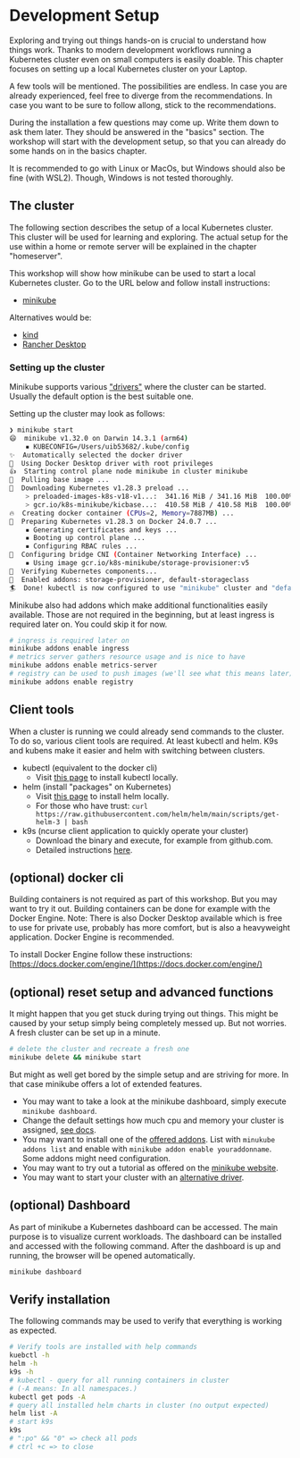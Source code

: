 # Development Setup

Exploring and trying out things hands-on is crucial to understand how things work. Thanks to modern development workflows running a Kubernetes cluster even on small computers is easily doable. This chapter focuses on setting up a local Kubernetes cluster on your Laptop.

A few tools will be mentioned. The possibilities are endless. In case you are already experienced, feel free to diverge from the recommendations. In case you want to be sure to follow allong, stick to the recommendations.

During the installation a few questions may come up. Write them down to ask them later. They should be answered in the "basics" section. The workshop will start with the development setup, so that you can already do some hands on in the basics chapter.

It is recommended to go with Linux or MacOs, but Windows should also be fine (with WSL2). Though, Windows is not tested thoroughly.

## The cluster

The following section describes the setup of a local Kubernetes cluster. This cluster will be used for learning and exploring. The actual setup for the use within a home or remote server will be explained in the chapter "homeserver".

This workshop will show how minikube can be used to start a local Kubernetes cluster. Go to the URL below and follow install instructions:

* [minikube](https://minikube.sigs.k8s.io/docs/start/)

Alternatives would be:

* [kind](https://kind.sigs.k8s.io/)
* [Rancher Desktop](https://rancherdesktop.io/)

### Setting up the cluster

Minikube supports various ["drivers"](https://minikube.sigs.k8s.io/docs/start/) where the cluster can be started. Usually the default option is the best suitable one.

Setting up the cluster may look as follows:

```sh
❯ minikube start
😄  minikube v1.32.0 on Darwin 14.3.1 (arm64)
    ▪ KUBECONFIG=/Users/uib53682/.kube/config
✨  Automatically selected the docker driver
📌  Using Docker Desktop driver with root privileges
👍  Starting control plane node minikube in cluster minikube
🚜  Pulling base image ...
💾  Downloading Kubernetes v1.28.3 preload ...
    > preloaded-images-k8s-v18-v1...:  341.16 MiB / 341.16 MiB  100.00% 25.42 M
    > gcr.io/k8s-minikube/kicbase...:  410.58 MiB / 410.58 MiB  100.00% 15.58 M
🔥  Creating docker container (CPUs=2, Memory=7887MB) ...
🐳  Preparing Kubernetes v1.28.3 on Docker 24.0.7 ...
    ▪ Generating certificates and keys ...
    ▪ Booting up control plane ...
    ▪ Configuring RBAC rules ...
🔗  Configuring bridge CNI (Container Networking Interface) ...
    ▪ Using image gcr.io/k8s-minikube/storage-provisioner:v5
🔎  Verifying Kubernetes components...
🌟  Enabled addons: storage-provisioner, default-storageclass
🏄  Done! kubectl is now configured to use "minikube" cluster and "default" namespace by default
```

Minikube also had addons which make additional functionalities easily available. Those are not required in the beginning, but at least ingress is required later on. You could skip it for now.

```sh
# ingress is required later on
minikube addons enable ingress
# metrics server gathers resource usage and is nice to have
minikube addons enable metrics-server
# registry can be used to push images (we'll see what this means later)
minikube addons enable registry
```

## Client tools

When a cluster is running we could already send commands to the cluster. To do so, various client tools are required. At least kubectl and helm. K9s and kubens make it easier and helm with switching between clusters.

* kubectl (equivalent to the docker cli)
    * Visit [this page](https://kubernetes.io/docs/tasks/tools/#kubectl) to install kubectl locally.
* helm (install "packages" on Kubernetes)
    * Visit [this page](https://helm.sh/docs/intro/install/#from-script) to install helm locally.
    * For those who have trust: `curl https://raw.githubusercontent.com/helm/helm/main/scripts/get-helm-3 | bash`
* k9s (ncurse client application to quickly operate your cluster)
    * Download the binary and execute, for example from github.com.
    * Detailed instructions [here](https://k9scli.io/topics/install/).

## (optional) docker cli

Building containers is not required as part of this workshop. But you may want to try it out. Building containers can be done for example with the Docker Engine. Note: There is also Docker Desktop available which is free to use for private use, probably has more comfort, but is also a heavyweight application. Docker Engine is recommended.

To install Docker Engine follow these instructions: [https://docs.docker.com/engine/](https://docs.docker.com/engine/)

## (optional) reset setup and advanced functions

It might happen that you get stuck during trying out things. This might be caused by your setup simply being completely messed up. But not worries. A fresh cluster can be set up in a minute.

```sh
# delete the cluster and recreate a fresh one
minikube delete && minikube start
```

But might as well get bored by the simple setup and are striving for more. In that case minikube offers a lot of extended features.

* You may want to take a look at the minikube dashboard, simply execute `minikube dashboard`.
* Change the default settings how much cpu and memory your cluster is assigned, [see docs](https://minikube.sigs.k8s.io/docs/commands/start/).
* You may want to install one of the [offered addons](https://minikube.sigs.k8s.io/docs/handbook/addons/). List with `minukube addons list` and enable with `minikube addon enable youraddonname`. Some addons might need configuration.
* You may want to try out a tutorial as offered on the [minikube website](https://minikube.sigs.k8s.io/docs/tutorials/).
* You may want to start your cluster with an [alternative driver](https://minikube.sigs.k8s.io/docs/drivers/).

## (optional) Dashboard

As part of minikube a Kubernetes dashboard can be accessed. The main purpose is to visualize current workloads. The dashboard can be installed and accessed with the following command. After the dashboard is up and running, the browser will be opened automatically.

```sh
minikube dashboard
```

## Verify installation

The following commands may be used to verify that everything is working as expected.

```sh
# Verify tools are installed with help commands
kuebctl -h
helm -h
k9s -h
# kubectl - query for all running containers in cluster
# (-A means: In all namespaces.)
kubectl get pods -A
# query all installed helm charts in cluster (no output expected)
helm list -A
# start k9s
k9s
# ":po" && "0" => check all pods
# ctrl +c => to close
```
